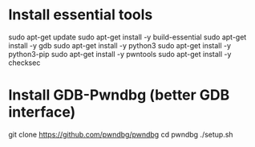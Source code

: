 # Install essential tools
sudo apt-get update
sudo apt-get install -y build-essential
sudo apt-get install -y gdb
sudo apt-get install -y python3
sudo apt-get install -y python3-pip
sudo apt-get install -y pwntools
sudo apt-get install -y checksec

# Install GDB-Pwndbg (better GDB interface)
git clone https://github.com/pwndbg/pwndbg
cd pwndbg
./setup.sh